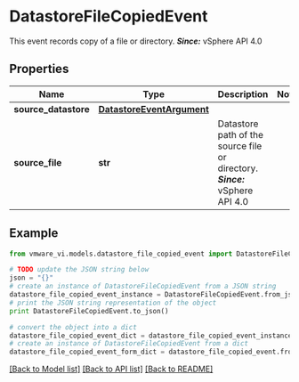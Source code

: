 # DatastoreFileCopiedEvent

This event records copy of a file or directory.  ***Since:*** vSphere API 4.0 

## Properties
Name | Type | Description | Notes
------------ | ------------- | ------------- | -------------
**source_datastore** | [**DatastoreEventArgument**](DatastoreEventArgument.md) |  | 
**source_file** | **str** | Datastore path of the source file or directory.  ***Since:*** vSphere API 4.0  | 

## Example

```python
from vmware_vi.models.datastore_file_copied_event import DatastoreFileCopiedEvent

# TODO update the JSON string below
json = "{}"
# create an instance of DatastoreFileCopiedEvent from a JSON string
datastore_file_copied_event_instance = DatastoreFileCopiedEvent.from_json(json)
# print the JSON string representation of the object
print DatastoreFileCopiedEvent.to_json()

# convert the object into a dict
datastore_file_copied_event_dict = datastore_file_copied_event_instance.to_dict()
# create an instance of DatastoreFileCopiedEvent from a dict
datastore_file_copied_event_form_dict = datastore_file_copied_event.from_dict(datastore_file_copied_event_dict)
```
[[Back to Model list]](../README.md#documentation-for-models) [[Back to API list]](../README.md#documentation-for-api-endpoints) [[Back to README]](../README.md)


